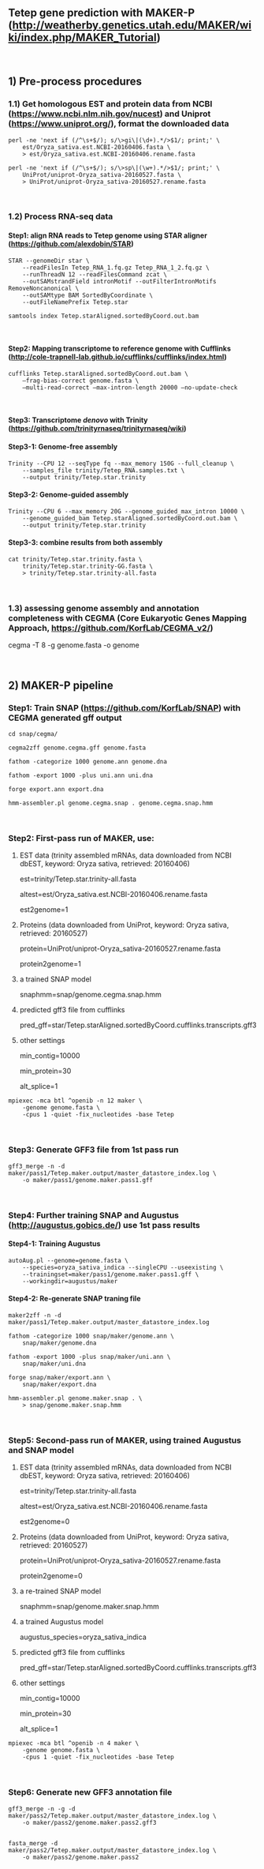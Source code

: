 ## Tetep gene prediction with MAKER-P (http://weatherby.genetics.utah.edu/MAKER/wiki/index.php/MAKER_Tutorial)

<br />

## 1) Pre-process procedures


### 1.1) Get homologous EST and protein data from NCBI (https://www.ncbi.nlm.nih.gov/nucest) and Uniprot (https://www.uniprot.org/), format the downloaded data
    perl -ne 'next if (/^\s+$/); s/\>gi\|(\d+).*/>$1/; print;' \
        est/Oryza_sativa.est.NCBI-20160406.fasta \
        > est/Oryza_sativa.est.NCBI-20160406.rename.fasta

    perl -ne 'next if (/^\s+$/); s/\>sp\|(\w+).*/>$1/; print;' \
        UniProt/uniprot-Oryza_sativa-20160527.fasta \
        > UniProt/uniprot-Oryza_sativa-20160527.rename.fasta

<br />

### 1.2) Process RNA-seq data


#### Step1: align RNA reads to Tetep genome using STAR aligner (https://github.com/alexdobin/STAR)

    STAR --genomeDir star \
        --readFilesIn Tetep_RNA_1.fq.gz Tetep_RNA_1_2.fq.gz \
        --runThreadN 12 --readFilesCommand zcat \
        --outSAMstrandField intronMotif --outFilterIntronMotifs RemoveNoncanonical \
        --outSAMtype BAM SortedByCoordinate \
        --outFileNamePrefix Tetep.star

    samtools index Tetep.starAligned.sortedByCoord.out.bam


<br />

#### Step2: Mapping transcriptome to reference genome with Cufflinks (http://cole-trapnell-lab.github.io/cufflinks/cufflinks/index.html)

    cufflinks Tetep.starAligned.sortedByCoord.out.bam \
        –frag-bias-correct genome.fasta \
        –multi-read-correct –max-intron-length 20000 –no-update-check

<br />

#### Step3: Transcriptome *denovo* with Trinity (https://github.com/trinityrnaseq/trinityrnaseq/wiki)

#### Step3-1: Genome-free assembly
    Trinity --CPU 12 --seqType fq --max_memory 150G --full_cleanup \
        --samples_file trinity/Tetep_RNA.samples.txt \
        --output trinity/Tetep.star.trinity

#### Step3-2: Genome-guided assembly
    Trinity --CPU 6 --max_memory 20G --genome_guided_max_intron 10000 \
        --genome_guided_bam Tetep.starAligned.sortedByCoord.out.bam \
        --output trinity/Tetep.star.trinity

#### Step3-3: combine results from both assembly
    cat trinity/Tetep.star.trinity.fasta \
        trinity/Tetep.star.trinity-GG.fasta \
        > trinity/Tetep.star.trinity-all.fasta

<br />

### 1.3) assessing genome assembly and annotation completeness with CEGMA (Core Eukaryotic Genes Mapping Approach, https://github.com/KorfLab/CEGMA_v2/)

cegma -T 8 -g genome.fasta -o genome


<br />

## 2) MAKER-P pipeline

### Step1: Train SNAP (https://github.com/KorfLab/SNAP) with CEGMA generated gff output

    cd snap/cegma/

    cegma2zff genome.cegma.gff genome.fasta

    fathom -categorize 1000 genome.ann genome.dna

    fathom -export 1000 -plus uni.ann uni.dna

    forge export.ann export.dna

    hmm-assembler.pl genome.cegma.snap . genome.cegma.snap.hmm

<br />

### Step2: First-pass run of MAKER, use:
  1. EST data (trinity assembled mRNAs, data downloaded from NCBI dbEST, keyword: Oryza sativa, retrieved: 20160406)
  
      est=trinity/Tetep.star.trinity-all.fasta
      
      altest=est/Oryza_sativa.est.NCBI-20160406.rename.fasta
      
      est2genome=1
      
  2. Proteins (data downloaded from UniProt, keyword: Oryza sativa, retrieved: 20160527)
  
      protein=UniProt/uniprot-Oryza_sativa-20160527.rename.fasta
      
      protein2genome=1
      
  3. a trained SNAP model
  
      snaphmm=snap/genome.cegma.snap.hmm
      
  4. predicted gff3 file from cufflinks
  
      pred_gff=star/Tetep.starAligned.sortedByCoord.cufflinks.transcripts.gff3
      
  5. other settings
  
      min_contig=10000
      
      min_protein=30
      
      alt_splice=1

    mpiexec -mca btl ^openib -n 12 maker \
        -genome genome.fasta \
        -cpus 1 -quiet -fix_nucleotides -base Tetep

<br />

### Step3: Generate GFF3 file from 1st pass run
    gff3_merge -n -d maker/pass1/Tetep.maker.output/master_datastore_index.log \
        -o maker/pass1/genome.maker.pass1.gff

<br />

### Step4: Further training SNAP and Augustus (http://augustus.gobics.de/) use 1st pass results

#### Step4-1: Training Augustus
    autoAug.pl --genome=genome.fasta \
        --species=oryza_sativa_indica --singleCPU --useexisting \
        --trainingset=maker/pass1/genome.maker.pass1.gff \
        --workingdir=augustus/maker


#### Step4-2: Re-generate SNAP traning file
    maker2zff -n -d maker/pass1/Tetep.maker.output/master_datastore_index.log

    fathom -categorize 1000 snap/maker/genome.ann \
        snap/maker/genome.dna

    fathom -export 1000 -plus snap/maker/uni.ann \
        snap/maker/uni.dna

    forge snap/maker/export.ann \
        snap/maker/export.dna

    hmm-assembler.pl genome.maker.snap . \
        > snap/genome.maker.snap.hmm

<br />

### Step5: Second-pass run of MAKER, using trained Augustus and SNAP model

  1. EST data (trinity assembled mRNAs, data downloaded from NCBI dbEST, keyword: Oryza sativa, retrieved: 20160406)
  
      est=trinity/Tetep.star.trinity-all.fasta
      
      altest=est/Oryza_sativa.est.NCBI-20160406.rename.fasta
      
      est2genome=0
      
  2. Proteins (data downloaded from UniProt, keyword: Oryza sativa, retrieved: 20160527)
  
      protein=UniProt/uniprot-Oryza_sativa-20160527.rename.fasta
      
      protein2genome=0
      
  3. a re-trained SNAP model
  
      snaphmm=snap/genome.maker.snap.hmm
      
  4. a trained Augustus model
  
      augustus_species=oryza_sativa_indica
      
  5. predicted gff3 file from cufflinks
  
      pred_gff=star/Tetep.starAligned.sortedByCoord.cufflinks.transcripts.gff3
      
  6. other settings
  
      min_contig=10000
      
      min_protein=30
      
      alt_splice=1


    mpiexec -mca btl ^openib -n 4 maker \
        -genome genome.fasta \
        -cpus 1 -quiet -fix_nucleotides -base Tetep

<br />

### Step6: Generate new GFF3 annotation file


    gff3_merge -n -g -d maker/pass2/Tetep.maker.output/master_datastore_index.log \
        -o maker/pass2/genome.maker.pass2.gff3


    fasta_merge -d maker/pass2/Tetep.maker.output/master_datastore_index.log \
        -o maker/pass2/genome.maker.pass2

<br />





